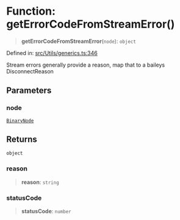 # Function: getErrorCodeFromStreamError()

> **getErrorCodeFromStreamError**(`node`): `object`

Defined in: [src/Utils/generics.ts:346](https://github.com/Fokusdotid/Baileys/blob/eb819228f591f9a29a091aefc3a8c91a38d77089/src/Utils/generics.ts#L346)

Stream errors generally provide a reason, map that to a baileys DisconnectReason

## Parameters

### node

[`BinaryNode`](../type-aliases/BinaryNode.md)

## Returns

`object`

### reason

> **reason**: `string`

### statusCode

> **statusCode**: `number`
